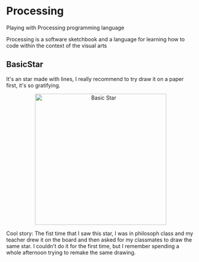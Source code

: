 # Processing
Playing with Processing programming language 

Processing is a software sketchbook and a language for learning how to code within the context of the visual arts

## BasicStar
It's an star made with lines, I really recommend to try draw it on a paper first, it's so gratifying.

<p align="center">
  <img src="felipefrr/Processing/img/star.png" width="350" title="Basic Star">
</p>

Cool story: The fist time that I saw this star, I was in philosoph class and my teacher drew it on the board and then asked for my classmates to draw the same star. I couldn't do it for the first time, but I remember spending a whole afternoon trying to remake the same drawing.



